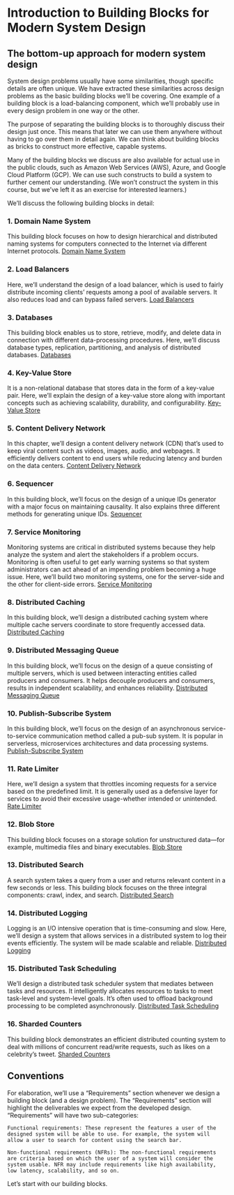 # Introduction to Building Blocks for Modern System Design

## The bottom-up approach for modern system design

System design problems usually have some similarities, though specific details are often unique. We have extracted these similarities across design problems as the basic building blocks we’ll be covering. One example of a building block is a load-balancing component, which we’ll probably use in every design problem in one way or the other.

The purpose of separating the building blocks is to thoroughly discuss their design just once. This means that later we can use them anywhere without having to go over them in detail again. We can think about building blocks as bricks to construct more effective, capable systems.

Many of the building blocks we discuss are also available for actual use in the public clouds, such as Amazon Web Services (AWS), Azure, and Google Cloud Platform (GCP). We can use such constructs to build a system to further cement our understanding. (We won’t construct the system in this course, but we’ve left it as an exercise for interested learners.)

We’ll discuss the following building blocks in detail:

### 1. Domain Name System
This building block focuses on how to design hierarchical and distributed naming systems for computers connected to the Internet via different Internet protocols.
[Domain Name System](./dns.jpg)

### 2. Load Balancers
Here, we’ll understand the design of a load balancer, which is used to fairly distribute incoming clients’ requests among a pool of available servers. It also reduces load and can bypass failed servers.
[Load Balancers](./load_balancer.jpg)

### 3. Databases
This building block enables us to store, retrieve, modify, and delete data in connection with different data-processing procedures. Here, we’ll discuss database types, replication, partitioning, and analysis of distributed databases.
[Databases](./db.jpg)

### 4. Key-Value Store
It is a non-relational database that stores data in the form of a key-value pair. Here, we’ll explain the design of a key-value store along with important concepts such as achieving scalability, durability, and configurability.
[Key-Value Store](./kv.jpg)

### 5. Content Delivery Network
In this chapter, we’ll design a content delivery network (CDN) that’s used to keep viral content such as videos, images, audio, and webpages. It efficiently delivers content to end users while reducing latency and burden on the data centers.
[Content Delivery Network](./cdn.jpg)

### 6. Sequencer
In this building block, we’ll focus on the design of a unique IDs generator with a major focus on maintaining causality. It also explains three different methods for generating unique IDs.
[Sequencer](./sequencer.jpg)

### 7. Service Monitoring
Monitoring systems are critical in distributed systems because they help analyze the system and alert the stakeholders if a problem occurs. Monitoring is often useful to get early warning systems so that system administrators can act ahead of an impending problem becoming a huge issue. Here, we’ll build two monitoring systems, one for the server-side and the other for client-side errors.
[Service Monitoring](./service_monitor.jpg)

### 8. Distributed Caching
In this building block, we’ll design a distributed caching system where multiple cache servers coordinate to store frequently accessed data.
[Distributed Caching](./distributed_caching.jpg)

### 9. Distributed Messaging Queue
In this building block, we’ll focus on the design of a queue consisting of multiple servers, which is used between interacting entities called producers and consumers. It helps decouple producers and consumers, results in independent scalability, and enhances reliability.
[Distributed Messaging Queue](./distributed_message_queue.jpg)

### 10. Publish-Subscribe System
In this building block, we’ll focus on the design of an asynchronous service-to-service communication method called a pub-sub system. It is popular in serverless, microservices architectures and data processing systems.
[Publish-Subscribe System](./pub_sub_sys.jpg)

### 11. Rate Limiter
Here, we’ll design a system that throttles incoming requests for a service based on the predefined limit. It is generally used as a defensive layer for services to avoid their excessive usage-whether intended or unintended.
[Rate Limiter](./rate_limiter.jpg)

### 12. Blob Store
This building block focuses on a storage solution for unstructured data—for example, multimedia files and binary executables.
[Blob Store](./blob_store.jpg)

### 13. Distributed Search
A search system takes a query from a user and returns relevant content in a few seconds or less. This building block focuses on the three integral components: crawl, index, and search.
[Distributed Search](./distributed_search.jpg)

### 14. Distributed Logging
Logging is an I/O intensive operation that is time-consuming and slow. Here, we’ll design a system that allows services in a distributed system to log their events efficiently. The system will be made scalable and reliable.
[Distributed Logging](./distributed_logging.jpg)

### 15. Distributed Task Scheduling
We’ll design a distributed task scheduler system that mediates between tasks and resources. It intelligently allocates resources to tasks to meet task-level and system-level goals. It’s often used to offload background processing to be completed asynchronously.
[Distributed Task Scheduling](./distributed_task_scheduling.jpg)

### 16. Sharded Counters
This building block demonstrates an efficient distributed counting system to deal with millions of concurrent read/write requests, such as likes on a celebrity’s tweet.
[Sharded Counters](./shared_counter.jpg)

## Conventions
For elaboration, we’ll use a “Requirements” section whenever we design a building block (and a design problem). The “Requirements” section will highlight the deliverables we expect from the developed design. “Requirements” will have two sub-categories:

```
Functional requirements: These represent the features a user of the designed system will be able to use. For example, the system will allow a user to search for content using the search bar.

Non-functional requirements (NFRs): The non-functional requirements are criteria based on which the user of a system will consider the system usable. NFR may include requirements like high availability, low latency, scalability, and so on.
```

Let’s start with our building blocks.

